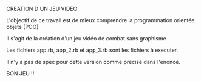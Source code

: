 CREATION D'UN JEU VIDEO

L'objectif de ce travail est de mieux comprendre la programmation orientée objets (POO)

Il s'agit de la création d'un jeu vidéo de combat sans graphisme

Les fichiers app.rb, app_2.rb et app_3.rb sont les fichiers à executer.

Il n'y a pas de spec pour cette version comme précisé dans l'énoncé.

BON JEU !!

